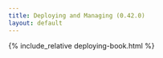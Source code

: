 ```yaml
---
title: Deploying and Managing (0.42.0)
layout: default
---
```


{% include_relative deploying-book.html %}
